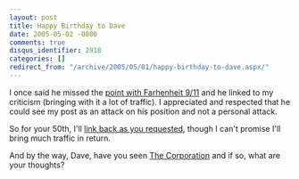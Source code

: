 ```yaml
---
layout: post
title: Happy Birthday to Dave
date: 2005-05-02 -0800
comments: true
disqus_identifier: 2918
categories: []
redirect_from: "/archive/2005/05/01/happy-birthday-to-dave.aspx/"
---
```


I once said he missed the [point with Farhenheit
9/11](https://haacked.com/archive/2004/06/30/711.aspx) and he linked to
my criticism (bringing with it a lot of traffic). I appreciated and
respected that he could see my post as an attack on his position and not
a personal attack.

So for your 50th, I'll [link back as you
requested](http://archive.scripting.com/2005/05/01#aBirthdayRequest),
though I can't promise I'll bring much traffic in return.

And by the way, Dave, have you seen [The
Corporation](https://haacked.com/archive/2005/04/29/2888.aspx) and if so,
what are your thoughts?

